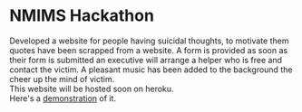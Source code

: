 <h1>NMIMS Hackathon</h1>

Developed a website for people having suicidal thoughts, to motivate them quotes have been scrapped from a website. A form is provided as soon as their form is submitted an executive will arrange a helper who is free and contact the victim.
A pleasant music has been added to the background the cheer up the mind of victim.
<br>
This website will be hosted soon on heroku.<br>
Here's a <a href = "https://github.com/globefire/nmims-hackathon-2k18/blob/master/demo.mp4">demonstration</a> of it.

